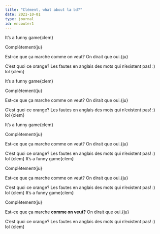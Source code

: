 ```yaml
--- 
title: "Clément, what about la bd?" 
date: 2021-10-01
type: journal
id: encouter1
---
```


It’s a funny game{clem}

Complètement{ju}

Est-ce que ça marche comme on veut? On dirait que oui.{ju}

C’est quoi ce orange? Les fautes en anglais des mots qui n’existent pas! :) lol {clem}

It’s a funny game{clem}

Complètement{ju}

Est-ce que ça marche comme on veut? On dirait que oui.{ju}

C’est quoi ce orange? Les fautes en anglais des mots qui n’existent pas! :) lol {clem}

It’s a funny game{clem}

Complètement{ju}

Est-ce que ça marche comme on veut? On dirait que oui.{ju}

C’est quoi ce orange? Les fautes en anglais des mots qui n’existent pas! :) lol {clem}
It’s a funny game{clem}

Complètement{ju}

Est-ce que ça marche comme on veut? On dirait que oui.{ju}

C’est quoi ce orange? Les fautes en anglais des mots qui n’existent pas! :) lol {clem}
It’s a funny game{clem}

Complètement{ju}

Est-ce que ça marche **comme on veut?** On dirait que oui.{ju}

C’est quoi ce orange? Les fautes en anglais des mots qui n’existent pas! :) lol {clem}
